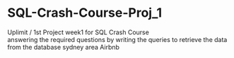 # SQL-Crash-Course-Proj_1
Uplimit / 1st Project week1 for SQL Crash Course   
answering the required questions by writing the queries to retrieve the data from the database sydney area Airbnb   
